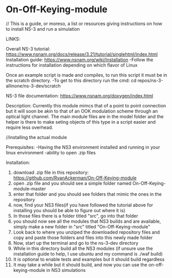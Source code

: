 # On-Off-Keying-module


// This is a guide, or moreso, a list or resources giving instructions on how to install NS-3 and run a simulation

LINKS:

Overall NS-3 tutorial: https://www.nsnam.org/docs/release/3.21/tutorial/singlehtml/index.html
Installation guide: https://www.nsnam.org/wiki/Installation
                -Follow the instructions for installation depending on which flavor of Linux

Once an example script is made and compiles, to run this script it must be in the scratch directory.
                                          -To get to this directory run the cmd: cd repos/ns-3-allinone/ns-3-dev/scratch
                                          
NS-3 file documentation: https://www.nsnam.org/doxygen/index.html

Description:
Currently this module mimcs that of a point to point connection but it will soon be akin to that of an OOK modulation scheme through an optical light channel. The main module files are in the model folder and the helper is there to make seting objects of this type in a script easier and require less overhead.


//installing the actual module

Prerequisites:
-Having the NS3 environment installed and running in your linux environment
-ability to open .zip files

Installation:
1) download .zip file in this repository: https://github.com/RyanAckerman/On-Off-Keying-module
2) open .zip file and you should see a simple folder named On-Off-Keying-module-master
3) enter that folder and you should see folders that mimic the ones in the repository
4) now, find your NS3 files(if you have followed the tutorial above for installing you should be able to figure out where it is)
5) In those files there is a folder titled "src", go into that folder
6) you should now see all the modules that NS3 builds and are available, simply make a new folder in "src" titled "On-Off-Keying-module"
7) Look back to where you unziped the downloaded repository files and copy and paste those folders and files into this newly made folder
8) Now, start up the terminal and go to the ns-3-dev directory
9) While in this directory build all the NS3 modules (if unsure use the installation guide to help, I use ubuntu and my command is ./waf build)
10) It is optional to enable tests and examples but it should build regardless
11) It may take a while but it should build, and now you can use the on-off-keying-module in NS3 simulations
